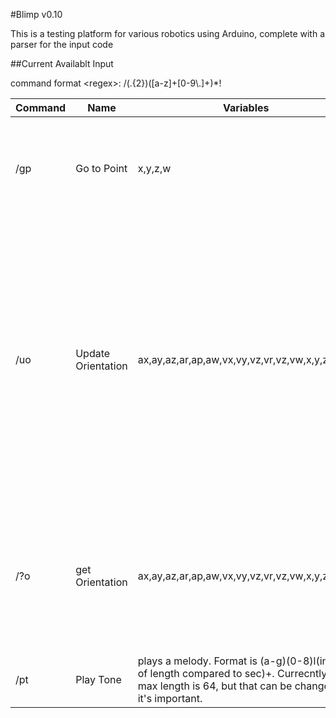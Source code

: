 #Blimp v0.10

This is a testing platform for various robotics using Arduino, complete with a parser for the input code


##Current Availablt Input

command format \<regex\>: /(.{2})([a-z]+[0-9\\.]+)*!

| Command | Name | Variables | Description |
|---------|------|-----------|-------------|
|/gp |Go to Point | x,y,z,w   |Sets the next coordinates to go to, with the current position as the origin.|
|/uo |Update Orientation | ax,ay,az,ar,ap,aw,vx,vy,vz,vr,vz,vw,x,y,z,r,p,w | Updates the orientation of the robot (x,y,z are with respect to the previous origin when traveling, otherwise 0) (todo: add percentage error so you can combine orientation values from camera and imu)|
|/?o |get Orientation | ax,ay,az,ar,ap,aw,vx,vy,vz,vr,vz,vw,x,y,z,r,p,w | Prints the Arduino orientation info to the computer. (todo: report values with errors, for same reason as /uo)
|/pt |Play Tone | plays a melody. Format is (a-g)(0-8)l(inverse of length compared to sec)+. Currecntly, the max length is 64, but that can be changed if it's important.

